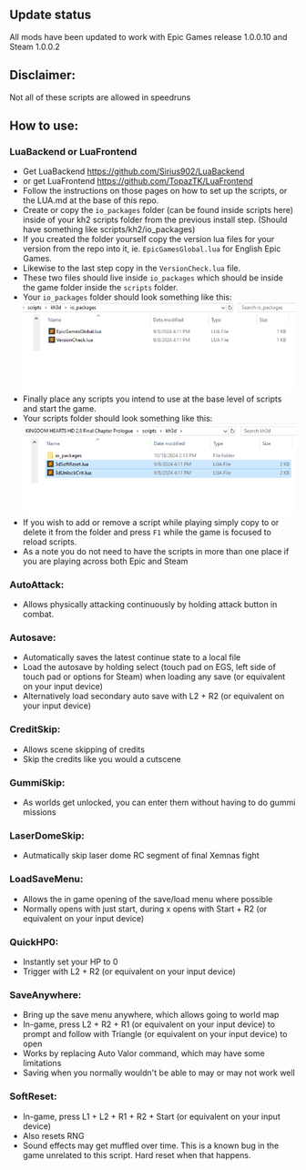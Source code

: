 ## Update status
All mods have been updated to work with Epic Games release 1.0.0.10 and Steam 1.0.0.2

## Disclaimer:
Not all of these scripts are allowed in speedruns

## How to use:

### LuaBackend or LuaFrontend
- Get LuaBackend https://github.com/Sirius902/LuaBackend
- or get LuaFrontend https://github.com/TopazTK/LuaFrontend
- Follow the instructions on those pages on how to set up the scripts, or the LUA.md at the base of this repo.
- Create or copy the `io_packages` folder (can be found inside scripts here) inside of your kh2 scripts folder from the previous install step. (Should have something like scripts/kh2/io_packages)
- If you created the folder yourself copy the version lua files for your version from the repo into it, ie. `EpicGamesGlobal.lua` for English Epic Games.
- Likewise to the last step copy in the `VersionCheck.lua` file.
- These two files should live inside `io_packages` which should be inside the game folder inside the `scripts` folder.
- Your `io_packages` folder should look something like this: ![image](../images/io_packages.png)
- Finally place any scripts you intend to use at the base level of scripts and start the game.
- Your scripts folder should look something like this: ![image](../images/game_scripts.png)
- If you wish to add or remove a script while playing simply copy to or delete it from the folder and press `F1` while the game is focused to reload scripts.
- As a note you do not need to have the scripts in more than one place if you are playing across both Epic and Steam

### AutoAttack:
- Allows physically attacking continuously by holding attack button in combat.

### Autosave:
- Automatically saves the latest continue state to a local file
- Load the autosave by holding select (touch pad on EGS, left side of touch pad or options for Steam) when loading any save (or equivalent on your input device)
- Alternatively load secondary auto save with L2 + R2 (or equivalent on your input device)

### CreditSkip:
- Allows scene skipping of credits
- Skip the credits like you would a cutscene

### GummiSkip:
- As worlds get unlocked, you can enter them without having to do gummi missions

### LaserDomeSkip:
- Autmatically skip laser dome RC segment of final Xemnas fight

### LoadSaveMenu:
- Allows the in game opening of the save/load menu where possible
- Normally opens with just start, during x opens with Start + R2 (or equivalent on your input device)

### QuickHP0:
- Instantly set your HP to 0
- Trigger with L2 + R2 (or equivalent on your input device)

### SaveAnywhere:
- Bring up the save menu anywhere, which allows going to world map
- In-game, press L2 + R2 + R1 (or equivalent on your input device) to prompt and follow with Triangle (or equivalent on your input device) to open
- Works by replacing Auto Valor command, which may have some limitations
- Saving when you normally wouldn't be able to may or may not work well

### SoftReset:
- In-game, press L1 + L2 + R1 + R2 + Start (or equivalent on your input device)
- Also resets RNG
- Sound effects may get muffled over time. This is a known bug in the game unrelated to this script. Hard reset when that happens.
